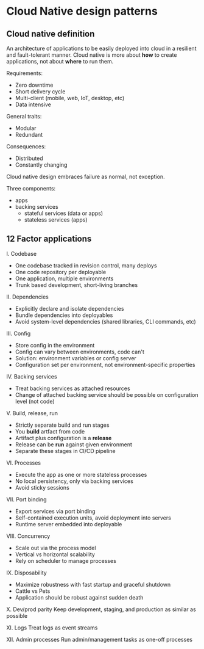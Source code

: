 # Cloud Native design patterns

## Cloud native definition

An architecture of applications to be easily deployed into cloud in a resilient and fault-tolerant manner. Cloud native 
is more about **how** to create applications, not about **where** to run them.

Requirements:
- Zero downtime
- Short delivery cycle
- Multi-client (mobile, web, IoT, desktop, etc)
- Data intensive

General traits:
- Modular
- Redundant

Consequences:
- Distributed
- Constantly changing

Cloud native design embraces failure as normal, not exception.

Three components:
- apps
- backing services
  - stateful services (data or apps)
  - stateless services (apps)

## 12 Factor applications

I. Codebase
- One codebase tracked in revision control, many deploys
- One code repository per deployable
- One application, multiple environments
- Trunk based development, short-living branches

II. Dependencies
- Explicitly declare and isolate dependencies
- Bundle dependencies into deployables
- Avoid system-level dependencies (shared libraries, CLI commands, etc)

III. Config
- Store config in the environment
- Config can vary between environments, code can't
- Solution: environment variables or config server
- Configuration set per environment, not environment-specific properties

IV. Backing services
- Treat backing services as attached resources
- Change of attached backing service should be possible on configuration level (not code)

V. Build, release, run
- Strictly separate build and run stages
- You **build** artfact from code
- Artifact plus configuration is a **release**
- Release can be **run** against given environment 
- Separate these stages in CI/CD pipeline

VI. Processes
- Execute the app as one or more stateless processes
- No local persistency, only via backing services
- Avoid sticky sessions

VII. Port binding
- Export services via port binding
- Self-contained execution units, avoid deployment into servers
- Runtime server embedded into deployable

VIII. Concurrency
- Scale out via the process model
- Vertical vs horizontal scalability
- Rely on scheduler to manage processes 

IX. Disposability
- Maximize robustness with fast startup and graceful shutdown
- Cattle vs Pets
- Application should be robust against sudden death

X. Dev/prod parity
Keep development, staging, and production as similar as possible

XI. Logs
Treat logs as event streams

XII. Admin processes
Run admin/management tasks as one-off processes
